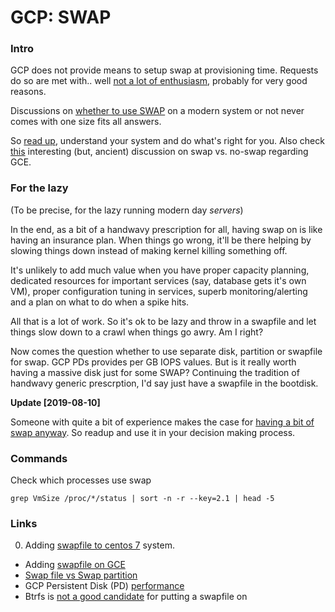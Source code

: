 # GCP: SWAP

### Intro

GCP does not provide means to setup swap at provisioning time. Requests do so
are met with.. well [not a lot of
enthusiasm](https://googlecloudplatform.uservoice.com/forums/302595-compute-engine/suggestions/19044403-specify-swap-space-size-in-create-an-instance),
probably for very good reasons.

Discussions on [whether to use
SWAP](https://meta.discourse.org/t/create-a-swapfile-for-your-linux-server/13880/39)
on a modern system or not never comes with one size fits all answers.

So [read up](https://www.redhat.com/en/blog/do-we-really-need-swap-modern-systems),
understand your system and do what's right for you. Also check
[this](https://groups.google.com/forum/#!topic/gce-discussion/rFoLWNqn2l0)
interesting (but, ancient) discussion on swap vs. no-swap regarding GCE.

### For the lazy

(To be precise, for the lazy running modern day _servers_)

In the end, as a bit of a handwavy prescription for all, having swap on is like
having an insurance plan. When things go wrong, it'll be there helping by
slowing things down instead of making kernel killing something off.

It's unlikely to add much value when you have proper capacity planning,
dedicated resources for important services (say, database gets it's own VM),
proper configuration tuning in services, superb monitoring/alerting and a plan
on what to do when a spike hits.

All that is a lot of work. So it's ok to be lazy and throw in a swapfile and
let things slow down to a crawl when things go awry. Am I right?

Now comes the question whether to use separate disk, partition or swapfile for
swap. GCP PDs provides per GB IOPS values. But is it really worth having
a massive disk just for some SWAP? Continuing the tradition of handwavy generic
prescrption, I'd say just have a swapfile in the bootdisk.

**Update [2019-08-10]**

Someone with quite a bit of experience makes the case for [having a bit of swap
anyway](https://rachelbythebay.com/w/2019/08/08/swap/). So readup and use it in
your decision making process.

### Commands

Check which processes use swap

```
grep VmSize /proc/*/status | sort -n -r --key=2.1 | head -5
```

### Links

0. Adding [swapfile to centos 7](https://reiners.io/adding-swap-file-to-centos-7/) system.
- Adding [swapfile on GCE](https://badlywired.com/2016/08/adding-swap-google-compute-engine/)
- [Swap file vs Swap partition](https://lkml.org/lkml/2005/7/7/326)
- GCP Persistent Disk (PD) [performance](https://cloud.google.com/compute/docs/disks/performance)
- Btrfs is [not a good candidate](https://btrfs.wiki.kernel.org/index.php/FAQ#Does_btrfs_support_swap_files.3F) for putting a swapfile on
